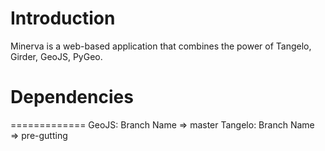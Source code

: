Introduction
========

Minerva is a web-based application that combines the power of Tangelo, Girder, GeoJS, PyGeo. 

# Dependencies
=============
GeoJS: Branch Name => master
Tangelo: Branch Name => pre-gutting

